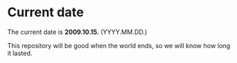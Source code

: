 # Current date

The current date is **2009.10.15.** (YYYY.MM.DD.)

This repository will be good when the world ends, so we will know how long it lasted.